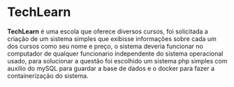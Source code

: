 # TechLearn

**TechLearn** é uma escola que oferece diversos cursos, foi solicitada a criação de um sistema simples que exibisse informações sobre cada um dos cursos como seu nome e preço, o sistema deveria funcionar no computador de qualquer funcionario independente do sistema operacional usado, para solucionar a questão foi escolhido um sistema php simples com auxilio do mySQL para guardar a base de dados e o docker para fazer a containerização do sistema. 
